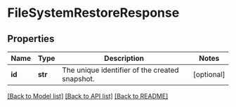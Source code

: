 # FileSystemRestoreResponse

## Properties
Name | Type | Description | Notes
------------ | ------------- | ------------- | -------------
**id** | **str** | The unique identifier of the created snapshot. | [optional] 

[[Back to Model list]](../README.md#documentation-for-models) [[Back to API list]](../README.md#documentation-for-api-endpoints) [[Back to README]](../README.md)


